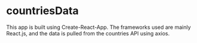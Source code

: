 # countriesData

This app is built using Create-React-App. The frameworks used are mainly React.js, and the data is pulled from the countries API using axios.

